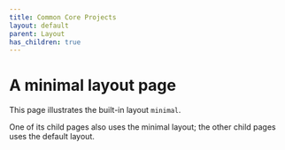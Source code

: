 ```yaml
---
title: Common Core Projects
layout: default
parent: Layout
has_children: true
---
```


# A minimal layout page

This page illustrates the built-in layout `minimal`.

One of its child pages also uses the minimal layout; the other child pages uses the default layout.

